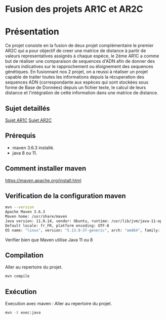 # Fusion des projets AR1C et AR2C

# Présentation  

Ce projet consiste en la fusion de deux projet complémentaire le premier AR2C qui a pour objectif de creer une matrice de distance à partir de valeurs representatives assignés à chaque espèce, le 2éme AR1C a comme but de réaliser une comparaison de sequences d'ADN afin de donner des valeurs indicatives sur le rapprochement ou éloignement des sequences génétiques.
En fusionnant nos 2 projet, on a reussi à réaliser un projet capable de traiter toutes les informations depuis la récuperation des sequences ADN (correspondante aux espèces qui sont stockées sous forme de Base de Données) depuis un fichier texte, le calcul de leurs distance et l'intégration de cette information dans une matrice de distance.

## Sujet detaillés
[Sujet AR1C](22_01_AR1C.pdf)
[Sujet AR2C](22_01_AR2C.pdf)

## Prérequis
- maven 3.6.3 installé.
- java 8 ou 11.

## Comment installer maven
https://maven.apache.org/install.html

## Verification de la configuration maven
```bash
mvn --version
Apache Maven 3.6.3
Maven home: /usr/share/maven
Java version: 11.0.14, vendor: Ubuntu, runtime: /usr/lib/jvm/java-11-openjdk-amd64
Default locale: fr_FR, platform encoding: UTF-8
OS name: "linux", version: "5.13.0-37-generic", arch: "amd64", family: "unix"
```
Verifier bien que Maven utilise Java 11 ou 8

## Compilation
Aller au repertoire du projet.
```bash
mvn compile
```

## Exécution

Execution avec maven  :
Aller au repertoire du projet.
```bash
mvn -X exec:java
``` 

